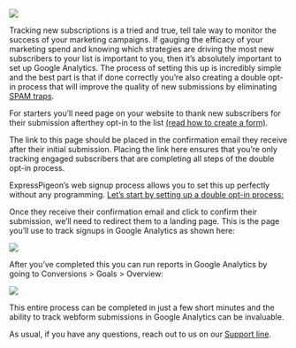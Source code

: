 
![](/blog/images/2017/reporting.jpg)     

Tracking new subscriptions is a tried and true, tell tale way to monitor the success of your marketing campaigns. 
If gauging the efficacy of your marketing spend and knowing which strategies are driving the most new subscribers to your list is
important to you, then it’s absolutely important to set up Google Analytics. The process of setting this up is incredibly simple 
and the best part is that if done correctly you’re also creating a double opt-in process that will improve the quality of new submissions
by eliminating [SPAM traps](https://expresspigeon.com/blog/2016/09/29/make-sure-your-emails-are-getting-through).

For starters you’ll need page on your website to thank new subscribers for their submission afterthey opt-in to the list
[(read how to create a form)](https://expresspigeon.com/blog/2012/08/21/creating-a-customized-opt-in-form-5-easy-steps).

The link to this page should be placed in the confirmation email they receive after their initial submission. Placing the link here ensures
that you’re only tracking engaged subscribers that are completing all steps of the double opt-in process.

ExpressPigeon’s web signup process allows you to set this up perfectly without any programming. [Let’s start by setting up a double opt-in 
process:](https://expresspigeon.com/blog/2012/08/21/creating-a-customized-opt-in-form-5-easy-steps)

Once they receive their confirmation email and click to confirm their submission, we’ll need to redirect them to a landing page. This is
the page you’ll use to track signups in Google Analytics as shown here:

![](/blog/images/2017/ga-goals.png)

After you’ve completed this you can run reports in Google Analytics by going to Conversions > Goals > Overview:

![](/blog/images/2017/ga-report.png)

This entire process can be completed in just a few short minutes and the ability to track webform submissions in Google Analytics can be
invaluable.

As usual, if you have any questions, reach out to us on our [Support line](https://expresspigeon.com/support). 
